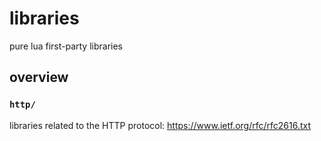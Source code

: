 # libraries
pure lua first-party libraries

## overview
### `http/`
libraries related to the HTTP protocol:
https://www.ietf.org/rfc/rfc2616.txt